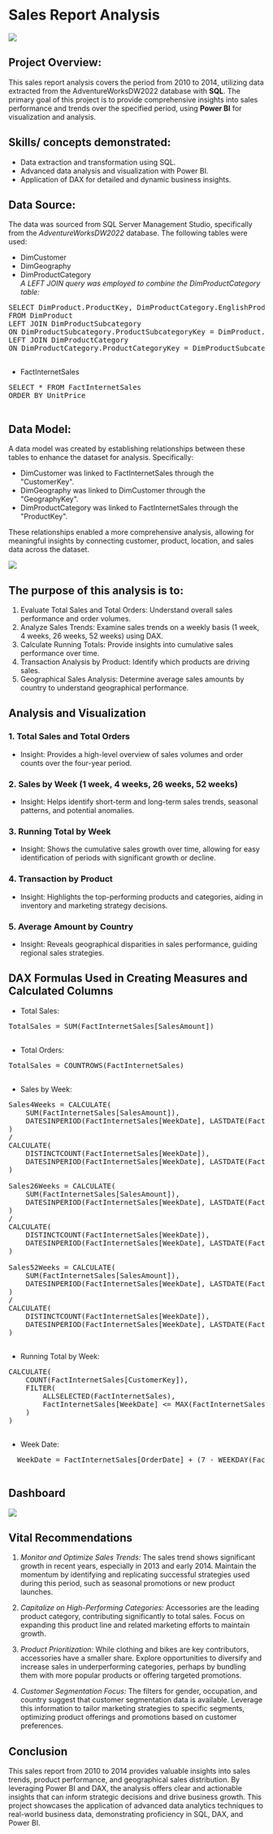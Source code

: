 # Sales Report Analysis

![](intro.JPG)

## Project Overview:
This sales report analysis covers the period from 2010 to 2014, utilizing data extracted from the AdventureWorksDW2022 database with **SQL**. The primary goal of this project is to provide comprehensive insights into sales performance and trends over the specified period, using **Power BI** for visualization and analysis.

## Skills/ concepts demonstrated:
- Data extraction and transformation using SQL.
- Advanced data analysis and visualization with Power BI.
- Application of DAX for detailed and dynamic business insights.

## Data Source:
The data was sourced from SQL Server Management Studio, specifically from the _AdventureWorksDW2022_ database. The following tables were used:
- DimCustomer
- DimGeography
- DimProductCategory<br>
*A LEFT JOIN query was employed to combine the DimProductCategory table:*

<pre>
SELECT DimProduct.ProductKey, DimProductCategory.EnglishProductCategoryName
FROM DimProduct
LEFT JOIN DimProductSubcategory
ON DimProductSubcategory.ProductSubcategoryKey = DimProduct.ProductSubcategoryKey
LEFT JOIN DimProductCategory
ON DimProductCategory.ProductCategoryKey = DimProductSubcategory.ProductCategoryKey;
  </pre>

- FactInternetSales

<pre>
SELECT * FROM FactInternetSales
ORDER BY UnitPrice
  </pre>

## Data Model:
A data model was created by establishing relationships between these tables to enhance the dataset for analysis. Specifically:

- DimCustomer was linked to FactInternetSales through the "CustomerKey".
- DimGeography was linked to DimCustomer through the "GeographyKey".
- DimProductCategory was linked to FactInternetSales through the "ProductKey".<br>

These relationships enabled a more comprehensive analysis, allowing for meaningful insights by connecting customer, product, location, and sales data across the dataset.

![](model.JPG)

## The purpose of this analysis is to:
1. Evaluate Total Sales and Total Orders: Understand overall sales performance and order volumes.
2. Analyze Sales Trends: Examine sales trends on a weekly basis (1 week, 4 weeks, 26 weeks, 52 weeks) using DAX.
3. Calculate Running Totals: Provide insights into cumulative sales performance over time.
4. Transaction Analysis by Product: Identify which products are driving sales.
5. Geographical Sales Analysis: Determine average sales amounts by country to understand geographical performance.

## Analysis and Visualization
### 1. Total Sales and Total Orders
- Insight: Provides a high-level overview of sales volumes and order counts over the four-year period.
  
### 2. Sales by Week (1 week, 4 weeks, 26 weeks, 52 weeks)
- Insight: Helps identify short-term and long-term sales trends, seasonal patterns, and potential anomalies.

### 3. Running Total by Week
- Insight: Shows the cumulative sales growth over time, allowing for easy identification of periods with significant growth or decline.

### 4. Transaction by Product
- Insight: Highlights the top-performing products and categories, aiding in inventory and marketing strategy decisions.

### 5. Average Amount by Country
- Insight: Reveals geographical disparities in sales performance, guiding regional sales strategies.

## DAX Formulas Used in Creating Measures and Calculated Columns
- Total Sales:
<pre>
TotalSales = SUM(FactInternetSales[SalesAmount])
  </pre>

- Total Orders:
<pre>
TotalSales = COUNTROWS(FactInternetSales)
  </pre>

- Sales by Week:
<pre>
Sales4Weeks = CALCULATE(
    SUM(FactInternetSales[SalesAmount]),
    DATESINPERIOD(FactInternetSales[WeekDate], LASTDATE(FactInternetSales[WeekDate]), -28, DAY)
)
/
CALCULATE(
    DISTINCTCOUNT(FactInternetSales[WeekDate]),
    DATESINPERIOD(FactInternetSales[WeekDate], LASTDATE(FactInternetSales[WeekDate]), -28, DAY)
)
  
Sales26Weeks = CALCULATE(
    SUM(FactInternetSales[SalesAmount]),
    DATESINPERIOD(FactInternetSales[WeekDate], LASTDATE(FactInternetSales[WeekDate]), -182, DAY)
)
/
CALCULATE(
    DISTINCTCOUNT(FactInternetSales[WeekDate]),
    DATESINPERIOD(FactInternetSales[WeekDate], LASTDATE(FactInternetSales[WeekDate]), -182, DAY)
)
  
Sales52Weeks = CALCULATE(
    SUM(FactInternetSales[SalesAmount]),
    DATESINPERIOD(FactInternetSales[WeekDate], LASTDATE(FactInternetSales[WeekDate]), -365, DAY)
)
/
CALCULATE(
    DISTINCTCOUNT(FactInternetSales[WeekDate]),
    DATESINPERIOD(FactInternetSales[WeekDate], LASTDATE(FactInternetSales[WeekDate]), -365, DAY)
)
  </pre>

- Running Total by Week:
<pre>
CALCULATE(
    COUNT(FactInternetSales[CustomerKey]), 
    FILTER(
        ALLSELECTED(FactInternetSales),
        FactInternetSales[WeekDate] <= MAX(FactInternetSales[WeekDate])
    )
)
  </pre>

 - Week Date:
<pre>
  WeekDate = FactInternetSales[OrderDate] + (7 - WEEKDAY(FactInternetSales[OrderDate]))
  </pre>

## Dashboard

![](dashboard.JPG)

## Vital Recommendations
1. *Monitor and Optimize Sales Trends:* The sales trend shows significant growth in recent years, especially in 2013 and early 2014. Maintain the momentum by identifying and replicating successful strategies used during this period, such as seasonal promotions or new product launches.
 
2. *Capitalize on High-Performing Categories:* Accessories are the leading product category, contributing significantly to total sales. Focus on expanding this product line and related marketing efforts to maintain growth.
 
3. *Product Prioritization:* While clothing and bikes are key contributors, accessories have a smaller share. Explore opportunities to diversify and increase sales in underperforming categories, perhaps by bundling them with more popular products or offering targeted promotions.

4. *Customer Segmentation Focus:* The filters for gender, occupation, and country suggest that customer segmentation data is available. Leverage this information to tailor marketing strategies to specific segments, optimizing product offerings and promotions based on customer preferences.

## Conclusion
This sales report from 2010 to 2014 provides valuable insights into sales trends, product performance, and geographical sales distribution. By leveraging Power BI and DAX, the analysis offers clear and actionable insights that can inform strategic decisions and drive business growth. This project showcases the application of advanced data analytics techniques to real-world business data, demonstrating proficiency in SQL, DAX, and Power BI.



